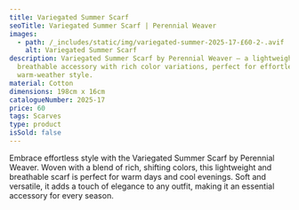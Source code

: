 ```yaml
---
title: Variegated Summer Scarf
seoTitle: Variegated Summer Scarf | Perennial Weaver
images:
  - path: /_includes/static/img/variegated-summer-2025-17-£60-2-.avif
    alt: Variegated Summer Scarf
description: Variegated Summer Scarf by Perennial Weaver – a lightweight,
  breathable accessory with rich color variations, perfect for effortless
  warm-weather style.
material: Cotton
dimensions: 198cm x 16cm
catalogueNumber: 2025-17
price: 60
tags: Scarves
type: product
isSold: false
---
```

Embrace effortless style with the Variegated Summer Scarf by Perennial Weaver. Woven with a blend of rich, shifting colors, this lightweight and breathable scarf is perfect for warm days and cool evenings. Soft and versatile, it adds a touch of elegance to any outfit, making it an essential accessory for every season.
